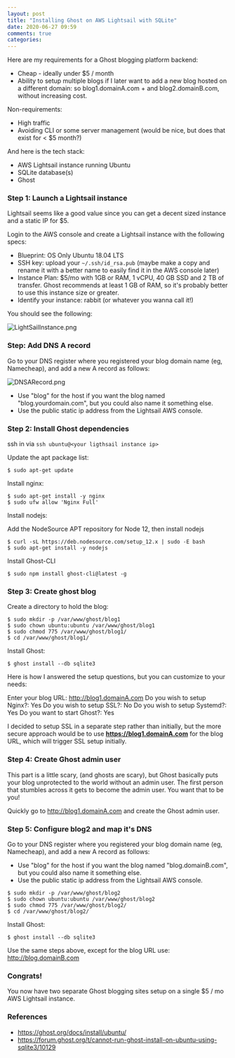 ```yaml
---
layout: post
title: "Installing Ghost on AWS Lightsail with SQLite"
date: 2020-06-27 09:59
comments: true
categories: 
---
```


Here are my requirements for a Ghost blogging platform backend:

* Cheap - ideally under $5 / month
* Ability to setup multiple blogs if I later want to add a new blog hosted on a different domain: so blog1.domainA.com + and blog2.domainB.com, without increasing cost.

Non-requirements:

* High traffic
* Avoiding CLI or some server management (would be nice, but does that exist for < $5 month?)

And here is the tech stack:

* AWS Lightsail instance running Ubuntu
* SQLite database(s)
* Ghost

### Step 1: Launch a Lightsail instance

Lightsail seems like a good value since you can get a decent sized instance and a static IP for $5.

Login to the AWS console and create a Lightsail instance with the following specs:

* Blueprint: OS Only Ubuntu 18.04 LTS
* SSH key: upload your `~/.ssh/id_rsa.pub` (maybe make a copy and rename it with a better name to easily find it in the AWS console later)
* Instance Plan: $5/mo with 1GB or RAM, 1 vCPU, 40 GB SSD and 2 TB of transfer.  Ghost recommends at least 1 GB of RAM, so it's probably better to use this instance size or greater.
* Identify your instance: rabbit (or whatever you wanna call it!)

You should see the following:

![LightSailInstance.png](http://tleyden-misc.s3.amazonaws.com/blog_images/LightSail_Instance.png)

### Step: Add DNS A record

Go to your DNS register where you registered your blog domain name (eg, Namecheap), and add a new A record as follows:

![DNSARecord.png](http://tleyden-misc.s3.amazonaws.com/blog_images/AddDNSARecord.png)

* Use "blog" for the host if you want the blog named "blog.yourdomain.com", but you could also name it something else.
* Use the public static ip address from the Lightsail AWS console.

### Step 2: Install Ghost dependencies

ssh in via `ssh ubuntu@<your ligthsail instance ip>`

Update the apt package list:

```
$ sudo apt-get update
```

Install nginx:

```
$ sudo apt-get install -y nginx
$ sudo ufw allow 'Nginx Full'
```

Install nodejs:

Add the NodeSource APT repository for Node 12, then install nodejs

```
$ curl -sL https://deb.nodesource.com/setup_12.x | sudo -E bash
$ sudo apt-get install -y nodejs
```

Install Ghost-CLI

```
$ sudo npm install ghost-cli@latest -g
```

### Step 3: Create ghost blog

Create a directory to hold the blog:

```
$ sudo mkdir -p /var/www/ghost/blog1
$ sudo chown ubuntu:ubuntu /var/www/ghost/blog1
$ sudo chmod 775 /var/www/ghost/blog1/
$ cd /var/www/ghost/blog1/
```

Install Ghost:

```
$ ghost install --db sqlite3
```

Here is how I answered the setup questions, but you can customize to your needs:

Enter your blog URL: http://blog1.domainA.com
Do you wish to setup Nginx?: Yes
Do you wish to setup SSL?: No
Do you wish to setup Systemd?: Yes
Do you want to start Ghost?: Yes 

I decided to setup SSL in a separate step rather than initially, but the more secure approach would be to use **https://blog1.domainA.com** for the blog URL, which will trigger SSL setup initially.

### Step 4: Create Ghost admin user

This part is a little scary, (and ghosts are scary), but Ghost basically puts your blog unprotected to the world without an admin user.  The first person that stumbles across it gets to become the admin user.  You want that to be you!

Quickly go to http://blog1.domainA.com and create the Ghost admin user.

### Step 5: Configure blog2 and map it's DNS

Go to your DNS register where you registered your blog domain name (eg, Namecheap), and add a new A record as follows:

* Use "blog" for the host if you want the blog named "blog.domainB.com", but you could also name it something else.
* Use the public static ip address from the Lightsail AWS console.

```
$ sudo mkdir -p /var/www/ghost/blog2
$ sudo chown ubuntu:ubuntu /var/www/ghost/blog2
$ sudo chmod 775 /var/www/ghost/blog2/
$ cd /var/www/ghost/blog2/
```

Install Ghost:

```
$ ghost install --db sqlite3
```

Use the same steps above, except for the blog URL use: http://blog.domainB.com

### Congrats!

You now have two separate Ghost blogging sites setup on a single $5 / mo AWS Lightsail instance.


### References

* https://ghost.org/docs/install/ubuntu/
* https://forum.ghost.org/t/cannot-run-ghost-install-on-ubuntu-using-sqlite3/10129
